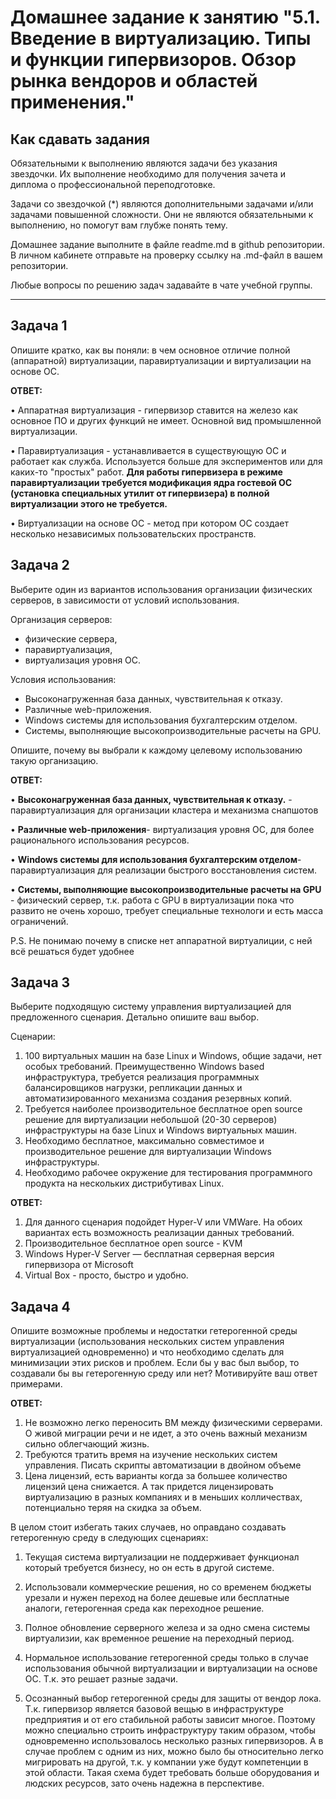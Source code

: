 
# Домашнее задание к занятию "5.1. Введение в виртуализацию. Типы и функции гипервизоров. Обзор рынка вендоров и областей применения."


## Как сдавать задания

Обязательными к выполнению являются задачи без указания звездочки. Их выполнение необходимо для получения зачета и диплома о профессиональной переподготовке.

Задачи со звездочкой (*) являются дополнительными задачами и/или задачами повышенной сложности. Они не являются обязательными к выполнению, но помогут вам глубже понять тему.

Домашнее задание выполните в файле readme.md в github репозитории. В личном кабинете отправьте на проверку ссылку на .md-файл в вашем репозитории.

Любые вопросы по решению задач задавайте в чате учебной группы.

---

## Задача 1

Опишите кратко, как вы поняли: в чем основное отличие полной (аппаратной) виртуализации, паравиртуализации и виртуализации на основе ОС.


**ОТВЕТ:**

• Аппаратная виртуализация  - гипервизор ставится на железо как основное ПО и других функций не имеет. Основной вид промышленной виртуализации.
  
• Паравиртуализация - устанавливается в существующую ОС и работает как служба. Используется больше для экспериментов или для каких-то "простых" работ. **Для работы гипервизера в режиме паравиртуализации требуется модификация ядра гостевой ОС (установка специальных утилит от гипервизера) в полной виртуализации этого не требуется.**

• Виртуализации на основе ОС - метод при котором ОС создает несколько независимых пользовательских пространств. 


## Задача 2

Выберите один из вариантов использования организации физических серверов, в зависимости от условий использования.

Организация серверов:
- физические сервера,
- паравиртуализация,
- виртуализация уровня ОС.

Условия использования:
- Высоконагруженная база данных, чувствительная к отказу.
- Различные web-приложения.
- Windows системы для использования бухгалтерским отделом.
- Системы, выполняющие высокопроизводительные расчеты на GPU.

Опишите, почему вы выбрали к каждому целевому использованию такую организацию.

**ОТВЕТ:**

• **Высоконагруженная база данных, чувствительная к отказу.**  - паравиртуализация для организации кластера и механизма снапшотов

• **Различные web-приложения**- виртуализация уровня ОС, для более рационального использования ресурсов.

• **Windows системы для использования бухгалтерским отделом**- паравиртуализация для реализации быстрого восстановления систем. 

• **Системы, выполняющие высокопроизводительные расчеты на GPU** - физический сервер, т.к. работа с GPU в виртуализации пока что развито не очень хорошо, требует специальные технологи и есть масса ограничений.


P.S. Не понимаю почему в списке нет аппаратной виртуалиции, с ней всё решаться будет удобнее


## Задача 3

Выберите подходящую систему управления виртуализацией для предложенного сценария. Детально опишите ваш выбор.

Сценарии:

1. 100 виртуальных машин на базе Linux и Windows, общие задачи, нет особых требований. Преимущественно Windows based инфраструктура, требуется реализация программных балансировщиков нагрузки, репликации данных и автоматизированного механизма создания резервных копий.
2. Требуется наиболее производительное бесплатное open source решение для виртуализации небольшой (20-30 серверов) инфраструктуры на базе Linux и Windows виртуальных машин.
3. Необходимо бесплатное, максимально совместимое и производительное решение для виртуализации Windows инфраструктуры.
4. Необходимо рабочее окружение для тестирования программного продукта на нескольких дистрибутивах Linux.


**ОТВЕТ:**

1. Для данного сценария подойдет Hyper-V или VMWare. На обоих вариантах есть возможность реализации данных требований. 
2. Производительное бесплатное open source - KVM
3. Windows Hyper-V Server — бесплатная серверная версия гипервизора от Microsoft
4. Virtual Box - просто, быстро и удобно. 
	

## Задача 4

Опишите возможные проблемы и недостатки гетерогенной среды виртуализации (использования нескольких систем управления виртуализацией одновременно) и что необходимо сделать для минимизации этих рисков и проблем. Если бы у вас был выбор, то создавали бы вы гетерогенную среду или нет? Мотивируйте ваш ответ примерами.

**ОТВЕТ:**

1. Не возможно легко переносить ВМ между физическими серверами. О живой миграции речи и не идет, а это очень важный механизм сильно облегчающий жизнь. 
2. Требуются тратить время на изучение нескольких систем управления.  Писать скрипты автоматизации в двойном объеме 
3. Цена лицензий, есть варианты когда за большее количество лицензий цена снижается. А так придется лицензировать виртуализацию в разных компаниях и в меньших колличествах, потенциально теряя на скидка за объем. 


В целом стоит избегать таких случаев, но оправдано создавать гетерогенную среду в следующих сценариях:

1. Текущая система виртуализации не поддерживает функционал который требуется бизнесу, но он есть в другой системе. 
  
2. Использовали коммерческие решения, но со временем бюджеты урезали и нужен переход на более дешевые или бесплатные аналоги, гетерогенная среда как переходное решение.
  
3. Полное обновление серверного железа и за одно смена системы виртуализии, как временное решение на переходный период. 
  
4. Нормальное использование гетерогенной среды только в случае использования обычной виртуализации и виртуализации на основе ОС. Т.к. это решает разные задачи. 

5. Осознанный выбор гетерогенной среды для защиты от вендор лока. Т.к. гипервизор является базовой вещью в инфраструктуре предприятия и от его стабильной работы зависит многое. Поэтому можно специально строить инфраструктуру таким образом, чтобы одновременно использовалось несколько разных гипервизоров. А в случае проблем с одним из них, можно было бы относительно легко мигрировать на другой, т.к. у компании уже будут компетенции в этой области. Такая схема будет требовать больше оборудования и людских ресурсов, зато очень надежна в перспективе.
  

